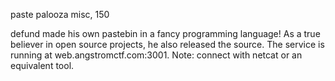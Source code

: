 paste palooza
misc, 150

defund made his own pastebin in a fancy programming language! As a true believer in open source projects, he also released the source. The service is running at web.angstromctf.com:3001. Note: connect with netcat or an equivalent tool.
